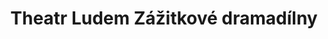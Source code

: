 ---
id: aebd1e1b-64fa-4355-ac88-9375f3553ba9
title: Theatr Ludem Zážitkové dramadílny
price: 5
year: 2016
description: Theatr Ludem je nezisková organizace, která se specializuje na vzdělávání prostřednictvím loutek a loutkového divadla, například děti zábavnou formou seznamuje s významnými osobnostmi české i světové historie jako třeba i s Janem Ámosem Komenským. Jejich vzdělávací interaktivní dílny pro děti budou i díky našemu příspěvku letos opět dostupné všem školákům z našeho regionu.
kouskovani: false
locationName: undefined
position:
  lng: 18.2926210423352
  lat: 49.833894677554085
---